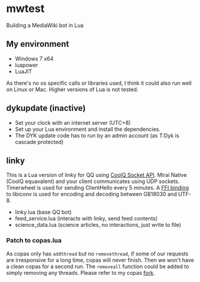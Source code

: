 # mwtest
Building a MediaWiki bot in Lua

## My environment
- Windows 7 x64
- luapower
- LuaJIT

As there's no os specific calls or libraries used, I think it could also run well on Linux or Mac. Higher versions of Lua is not tested.

## dykupdate (inactive)
- Set your clock with an internet server (UTC+8)
- Set up your Lua environment and install the dependencies.
- The DYK update code has to run by an admin account (as T:Dyk is cascade protected)

## linky
This is a Lua version of linky for QQ using [CoolQ Socket API](https://github.com/mrhso/cqsocketapi). Mirai Native (CoolQ equavalent) and your client communicates using UDP sockets. Timerwheel is used for sending ClientHello every 5 minutes. A [FFI binding](https://github.com/semyon422/aqua/blob/master/aqua/iconv/init.lua) to libiconv is used for encoding and decoding between GB18030 and UTF-8.
- linky.lua (base QQ bot)
- feed_service.lua (interacts with linky, send feed contents)
- science_data.lua (science articles, no interactions, just write to file)

### Patch to copas.lua
As copas only has `addthread` but no `removethread`, if some of our requests are irresponsive for a long time, copas will never finish. Then we won't have a clean copas for a second run. The `removeall` function could be added to simply removing any threads. Please refer to my copas [fork](https://github.com/AlexanderMisel/copas).
